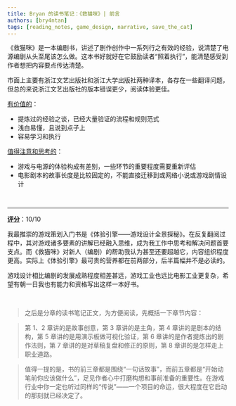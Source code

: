 ```yaml
---
title: Bryan 的读书笔记：《救猫咪》| 前言
authors: [bry4ntan]
tags: [reading_notes, game_design, narrative, save_the_cat]
---
```


《救猫咪》是一本编剧书，讲述了剧作创作中一系列行之有效的经验，说清楚了电源编剧从头至尾该怎么做。这本书好就好在它鼓励读者“照着执行”，能清楚感受到作者想把内容要点传达清楚。

市面上主要有浙江文艺出版社和浙江大学出版社两种译本，各存在一些翻译问题，但总的来说浙江文艺出版社的版本错误更少，阅读体验更佳。

<!-- truncate -->

<u>有价值的</u>：
- 提炼过的经验之谈，已经大量验证的流程和规则范式
- 浅白易懂，且说到点子上
- 容易学习和执行

<u>值得注意和思考的</u>：
- 游戏与电源的体验构成有差别，一些环节的重要程度需要重新评估
- 电影剧本的故事长度是比较固定的，不能直接迁移到或网络小说或游戏剧情设计

<br/>

---

<u><b>评分</b></u>：10/10

我最推崇的游戏策划入门书是《体验引擎——游戏设计全景探秘》。在反复翻阅过程中，其对游戏诸多要素的讲解已经融入思维，成为我工作中思考和解决问题首要支点。而《救猫咪》对新人（编剧）的帮助我认为甚至还要超越它，内容组织程度更高。实际上《体验引擎》最可贵的营养都在前两部分，后半篇幅并不是必读的。

游戏设计相比编剧的发展成熟程度相差甚远，游戏工业也远比电影工业更复杂，希望有朝一日我也有能力和资格写出这样一本好书。


<br/>

> 之后是分章的读书笔记正文，为方便阅读，先概括一下章节内容：

> 第 1、2 章讲的是故事创意，第 3 章讲的是主角，第 4 章讲的是剧本的结构，第 5 章讲的是用演示板做可视化验证，第 6 章讲的是作者提炼出的剧作法则，第 7 章讲的是对草稿复盘和修正的原则，第 8 章讲的是怎样走上职业道路。

> 值得一提的是，书的前三章都是围绕“一句话故事”，而前五章都是“开始动笔前你应该做什么”，足见作者心中打磨构想和事前准备的重要性。在游戏行业中你一定也听过同样的“传说”——一个项目的命运，很大程度在它启动的那刻就已经决定了。




